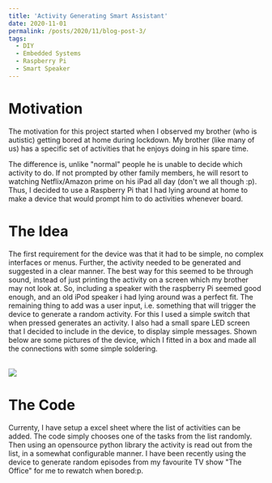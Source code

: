 ```yaml
---
title: 'Activity Generating Smart Assistant'
date: 2020-11-01
permalink: /posts/2020/11/blog-post-3/
tags:
  - DIY
  - Embedded Systems 
  - Raspberry Pi
  - Smart Speaker
---
```


Motivation 
==========
The motivation for this project started when I observed my brother (who is autistic)
getting bored at home during lockdown. My brother (like many of us) has a specific 
set of activities that he enjoys doing in his spare time. 

The difference is, unlike "normal" people he is unable to decide which activity to do. 
If not prompted by other family members, he will resort to watching Netflix/Amazon prime on his iPad all day (don't we all though :p). Thus, I decided to use a Raspberry Pi that I had lying around at home to make a device that would prompt him to do activities whenever board. 


The Idea
========

The first requirement for the device was that it had to be simple, no complex interfaces or menus. Further, the activity needed to be generated and suggested in a clear manner. The best way for this seemed to be through sound, instead of just printing the activity on a screen which my brother may not look at. So, including a 
speaker with the raspberry Pi seemed good enough, and an old iPod speaker i had lying around was a perfect fit. The remaining thing to add was a user input, i.e. something that will trigger the device to generate a random activity. For this I used a simple switch that when pressed generates an activity. I also had a small spare LED screen that I decided to include in the device, to display simple messages. Shown below are some pictures of the device, which I fitted in a box and made all the connections with 
some simple soldering. 

<br/><img src='/images/smart_assist_two.jpg'> 

The Code
========

Currenty, I have setup a excel sheet where the list of activities can be added. The code simply chooses one of the tasks from the list randomly. Then using an opensource python library the activity is read out from the list, in a somewhat configurable manner. I have been recently using the device to generate random episodes from my favourite 
TV show "The Office" for me to rewatch when bored:p. 

